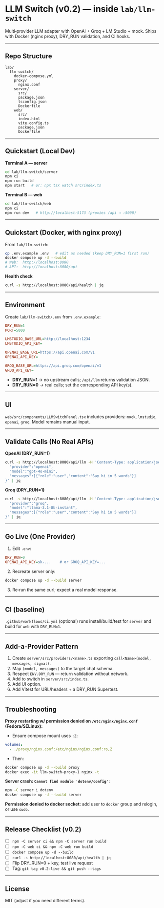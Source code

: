 # LLM Switch (v0.2) — inside `lab/llm-switch`

Multi‑provider LLM adapter with OpenAI + Groq + LM Studio + mock. Ships with Docker (nginx proxy), DRY\_RUN validation, and CI hooks.

---

## Repo Structure

```
lab/
  llm-switch/
    docker-compose.yml
    proxy/
      nginx.conf
    server/
      src/
      package.json
      tsconfig.json
      Dockerfile
    web/
      src/
      index.html
      vite.config.ts
      package.json
      Dockerfile
```

---

## Quickstart (Local Dev)

**Terminal A — server**

```bash
cd lab/llm-switch/server
npm ci
npm run build
npm start   # or: npx tsx watch src/index.ts
```

**Terminal B — web**

```bash
cd lab/llm-switch/web
npm ci
npm run dev   # http://localhost:5173 (proxies /api → :5000)
```

---

## Quickstart (Docker, with nginx proxy)

From `lab/llm-switch`:

```bash
cp .env.example .env   # edit as needed (keep DRY_RUN=1 first run)
docker compose up -d --build
# Web:  http://localhost:8080
# API:  http://localhost:8080/api
```

**Health check**

```bash
curl -s http://localhost:8080/api/health | jq
```

---

## Environment

Create `lab/llm-switch/.env` from `.env.example`:

```ini
DRY_RUN=1
PORT=5000

LMSTUDIO_BASE_URL=http://localhost:1234
LMSTUDIO_API_KEY=

OPENAI_BASE_URL=https://api.openai.com/v1
OPENAI_API_KEY=

GROQ_BASE_URL=https://api.groq.com/openai/v1
GROQ_API_KEY=
```

* **DRY\_RUN=1** → no upstream calls; `/api/llm` returns validation JSON.
* **DRY\_RUN=0** → real calls; set the corresponding API key(s).

---

## UI

`web/src/components/LLMSwitchPanel.tsx` includes providers: `mock`, `lmstudio`, `openai`, `groq`. Model remains manual input.

---

## Validate Calls (No Real APIs)

**OpenAI (DRY\_RUN=1)**

```bash
curl -s http://localhost:8080/api/llm -H 'Content-Type: application/json' -d '{
  "provider":"openai",
  "model":"gpt-4o-mini",
  "messages":[{"role":"user","content":"Say hi in 5 words"}]
}' | jq
```

**Groq (DRY\_RUN=1)**

```bash
curl -s http://localhost:8080/api/llm -H 'Content-Type: application/json' -d '{
  "provider":"groq",
  "model":"llama-3.1-8b-instant",
  "messages":[{"role":"user","content":"Say hi in 5 words"}]
}' | jq
```

---

## Go Live (One Provider)

1. Edit `.env`:

```ini
DRY_RUN=0
OPENAI_API_KEY=sk-...    # or GROQ_API_KEY=...
```

2. Recreate server only:

```bash
docker compose up -d --build server
```

3. Re‑run the same curl; expect a real model response.

---

## CI (baseline)

`.github/workflows/ci.yml` (optional) runs install/build/test for `server` and build for `web` with `DRY_RUN=1`.

---

## Add‑a‑Provider Pattern

1. Create `server/src/providers/<name>.ts` exporting `call<Name>(model, messages, signal)`.
2. Map `(model, messages)` to the target chat schema.
3. Respect `ENV.DRY_RUN` — return validation without network.
4. Add to switch in `server/src/index.ts`.
5. Add UI option.
6. Add Vitest for URL/headers + a DRY\_RUN Supertest.

---

## Troubleshooting

**Proxy restarting w/ permission denied on `/etc/nginx/nginx.conf` (Fedora/SELinux):**

* Ensure compose mount uses `:Z`:

```yaml
volumes:
  - ./proxy/nginx.conf:/etc/nginx/nginx.conf:ro,Z
```

* Then:

```bash
docker compose up -d --build proxy
docker exec -it llm-switch-proxy-1 nginx -t
```

**Server crash: `Cannot find module 'dotenv/config'`:**

```bash
npm -C server i dotenv
docker compose up -d --build server
```

**Permission denied to docker socket:** add user to `docker` group and relogin, or use `sudo`.

---

## Release Checklist (v0.2)

* [ ] `npm -C server ci && npm -C server run build`
* [ ] `npm -C web ci && npm -C web run build`
* [ ] `docker compose up -d --build`
* [ ] `curl -s http://localhost:8080/api/health | jq`
* [ ] Flip DRY\_RUN=0 + key, test live request
* [ ] Tag: `git tag v0.2-live && git push --tags`

---

## License

MIT (adjust if you need different terms).
